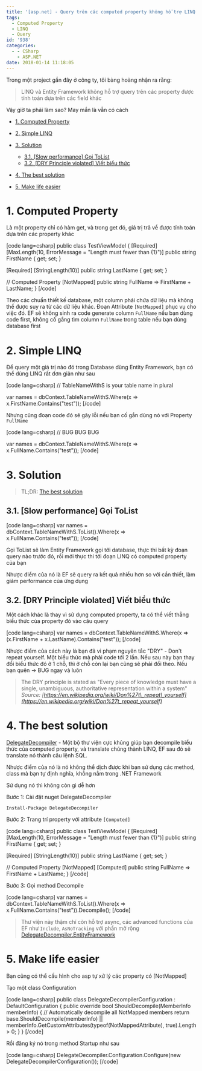 ```yaml
---
title: '[asp.net] - Query trên các computed property không hỗ trợ LINQ'
tags:
  - Computed Property
  - LINQ
  - Query
id: '938'
categories:
  - - CSharp
    - ASP.NET
date: 2018-01-14 11:18:05
---
```


Trong một project gần đây ở công ty, tôi bàng hoàng nhận ra rằng:

> LINQ và Entity Framework không hỗ trợ query trên các property được tính toán dựa trên các field khác

Vậy giờ ta phải làm sao? May mắn là vẫn có cách
<!-- more -->
*   [1. Computed Property](#1-computed-property)
*   [2. Simple LINQ](#2-simple-linq)
*   [3. Solution](#3-solution)
    
    *   [3.1. \[Slow performance\] Gọi ToList](#31-slow-performance-gọi-tolist)
    *   [3.2. \[DRY Principle violated\] Viết biểu thức](#32-dry-principle-violated-viết-biểu-thức)
*   [4. The best solution](#4-the-best-solution)
*   [5. Make life easier](#5-make-life-easier)

# 1. Computed Property

Là một property chỉ có hàm get, và trong get đó, giá trị trả về được tính toán dựa trên các property khác

\[code lang=csharp\] public class TestViewModel { \[Required\] \[MaxLength(10, ErrorMessage = "Length must fewer than {1}")\] public string FirstName { get; set; }

\[Required\] \[StringLength(10)\] public string LastName { get; set; }

// Computed Property \[NotMapped\] public string FullName => FirstName + LastName; } \[/code\]

Theo các chuẩn thiết kế database, một column phải chứa dữ liệu mà không thể được suy ra từ các dữ liệu khác. Đoạn Attribute `[NotMapped]` phục vụ cho việc đó. EF sẽ không sinh ra code generate column `FullName` nếu bạn dùng code first, không cố gắng tìm column `FullName` trong table nếu bạn dùng database first

# 2. Simple LINQ

Để query một giá trị nào đó trong Database dùng Entity Framework, bạn có thể dùng LINQ rất đơn giản như sau

\[code lang=csharp\] // TableNameWithS is your table name in plural

var names = dbContext.TableNameWithS.Where(x => x.FirstName.Contains("test")); \[/code\]

Nhưng cũng đoạn code đó sẽ gây lỗi nếu bạn cố gắn dùng nó với Property `FullName`

\[code lang=csharp\] // BUG BUG BUG

var names = dbContext.TableNameWithS.Where(x => x.FullName.Contains("test")); \[/code\]

# 3. Solution

> TL;DR: [The best solution](#4-the-best-solution)

## 3.1. \[Slow performance\] Gọi ToList

\[code lang=csharp\] var names = dbContext.TableNameWithS.ToList().Where(x => x.FullName.Contains("test")); \[/code\]

Gọi ToList sẽ làm Entity Framework gọi tới database, thực thi bất kỳ đoạn query nào trước đó, rồi mới thực thi tới đoạn LINQ có computed property của bạn

Nhược điểm của nó là EF sẽ query ra kết quả nhiều hơn so với cần thiết, làm giảm performance của ứng dụng

## 3.2. \[DRY Principle violated\] Viết biểu thức

Một cách khác là thay vì sử dụng computed property, ta có thể viết thẳng biểu thức của property đó vào câu query

\[code lang=csharp\] var names = dbContext.TableNameWithS.Where(x => (x.FirstName + x.LastName).Contains("test")); \[/code\]

Nhược điểm của cách này là bạn đã vi phạm nguyên tắc "DRY" - Don't repeat yourself. Một biểu thức mà phải code tới 2 lần. Nếu sau này bạn thay đổi biểu thức đó ở 1 chỗ, thì ở chỗ còn lại bạn cũng sẽ phải đổi theo. Nếu bạn quên -> BUG ngay và luôn

> The DRY principle is stated as "Every piece of knowledge must have a single, unambiguous, authoritative representation within a system" _Source: [https://en.wikipedia.org/wiki/Don%27t\_repeat\_yourself](https://en.wikipedia.org/wiki/Don%27t_repeat_yourself)_

# 4. The best solution

[DelegateDecompiler](https://github.com/hazzik/DelegateDecompiler) - Một bộ thư viện cực khủng giúp bạn decompile biểu thức của computed property, và translate chúng thành LINQ, EF sau đó sẽ translate nó thành câu lệnh SQL.

Nhược điểm của nó là nó không thể dịch được khi bạn sử dụng các method, class mà bạn tự định nghĩa, không nằm trong .NET Framework

Sử dụng nó thì không còn gì dễ hơn

Bước 1: Cài đặt nuget DelegateDecompiler

```shell
Install-Package DelegateDecompiler
```

Bước 2: Trang trí property với attribute `[Computed]`

\[code lang=csharp\] public class TestViewModel { \[Required\] \[MaxLength(10, ErrorMessage = "Length must fewer than {1}")\] public string FirstName { get; set; }

\[Required\] \[StringLength(10)\] public string LastName { get; set; }

// Computed Property \[NotMapped\] \[Computed\] public string FullName => FirstName + LastName; } \[/code\]

Bước 3: Gọi method Decompile

\[code lang=csharp\] var names = dbContext.TableNameWithS.ToList().Where(x => x.FullName.Contains("test")).Decompile(); \[/code\]

> Thư viện này thậm chí còn hỗ trợ async, các advanced functions của EF như `Include`, `AsNoTracking` với phần mở rộng [DelegateDecompiler.EntityFramework](https://nuget.org/packages/DelegateDecompiler.EntityFramework)

# 5. Make life easier

Bạn cũng có thể cấu hình cho asp tự xử lý các property có \[NotMapped\]

Tạo một class Configuration

\[code lang=csharp\] public class DelegateDecompilerConfiguration : DefaultConfiguration { public override bool ShouldDecompile(MemberInfo memberInfo) { // Automatically decompile all NotMapped members return base.ShouldDecompile(memberInfo) || memberInfo.GetCustomAttributes(typeof(NotMappedAttribute), true).Length > 0; } } \[/code\]

Rồi đăng ký nó trong method Startup như sau

\[code lang=csharp\] DelegateDecompiler.Configuration.Configure(new DelegateDecompilerConfiguration()); \[/code\]
